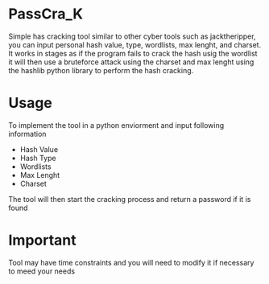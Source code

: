 # PassCra_K
Simple has cracking tool similar to other cyber tools such as jacktheripper, you can input personal hash value,
type, wordlists, max lenght, and charset. It works in stages as if the program fails to crack the hash usig the wordlist
it will then use a bruteforce attack using the charset and max lenght using the hashlib python library to perform the 
hash cracking.

# Usage
To implement the tool in a python enviorment and input following information
* Hash Value
* Hash Type
* Wordlists 
* Max Lenght 
* Charset

 The tool will then start the cracking process and return a password if it is found

# Important 
Tool may have time constraints and you will need to modify it if necessary
to meed your needs

